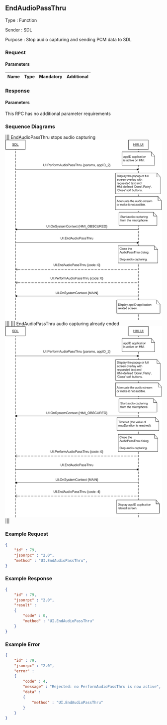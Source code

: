 ## EndAudioPassThru

Type
: Function

Sender
: SDL

Purpose
: Stop audio capturing and sending PCM data to SDL

### Request

#### Parameters

|Name|Type|Mandatory|Additional|
|:---|:---|:--------|:---------|

### Response

#### Parameters

This RPC has no additional parameter requirements

### Sequence Diagrams
|||
EndAudioPassThru stops audio capturing
![EndAudioPassThru](./assets/EndAudioPassThru.png)
|||
|||
EndAudioPassThru audio capturing already ended
![EndAudioPassThru](./assets/EndAudioPassThruTooLate.png)
|||

### Example Request

```json
{
	"id" : 79,
	"jsonrpc" : "2.0",
	"method" : "UI.EndAudioPassThru",
}
```
### Example Response

```json
{
	"id" : 79,
	"jsonrpc" : "2.0",
	"result" :
	{
		"code" : 0,
		"method" : "UI.EndAudioPassThru"
	}
}
```

### Example Error

```json
{
	"id" : 79,
	"jsonrpc" : "2.0",
	"error" :
	{
		"code" : 4,
		"message" : "Rejected: no PerformAudioPassThru is now active",
		"data" :
		{
			"method" : "UI.EndAudioPassThru"
		}
	}
}
```
